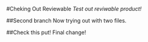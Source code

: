 #Cheking Out Reviewable
_Test out reviwable product!_

##Second branch
Now trying out with two files.

##Check this put!
Final change!
